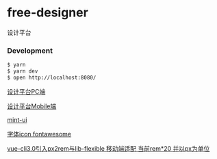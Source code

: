 # free-designer
设计平台

### Development

```bash
$ yarn
$ yarn dev
$ open http://localhost:8080/
```

[设计平台PC端](http://www.free-designer.cn/)

[设计平台Mobile端](http://www.free-designer.cn/m/)

[mint-ui](http://mint-ui.github.io/)

[字体icon fontawesome](https://fontawesome.com)

[vue-cli3.0引入px2rem与lib-flexible 移动端适配 当前rem*20 并以px为单位](https://blog.csdn.net/qq_31393401/article/details/82353267)
